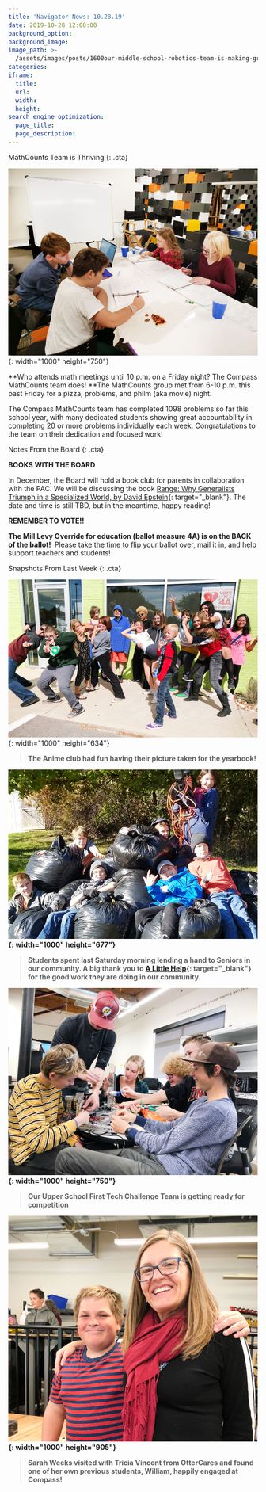 ```yaml
---
title: 'Navigator News: 10.28.19'
date: 2019-10-28 12:00:00
background_option:
background_image:
image_path: >-
  /assets/images/posts/1600our-middle-school-robotics-team-is-making-great-strides.jpg
categories:
iframe:
  title:
  url:
  width:
  height:
search_engine_optimization:
  page_title:
  page_description:
---
```


MathCounts Team is Thriving
{: .cta}

![](/assets/images/mathcounts-club-hard-at-work.jpg){: width="1000" height="750"}

**Who attends math meetings until 10 p.m. on a Friday night? The Compass MathCounts team does\!&nbsp;**The MathCounts group met from 6-10 p.m. this past Friday for a pizza, problems, and philm (aka movie) night.

The Compass MathCounts team has completed 1098 problems so far this school year, with many dedicated students showing great accountability in completing 20 or more problems individually each week. Congratulations to the team on their dedication and focused work\!

Notes From the Board
{: .cta}

**BOOKS WITH THE BOARD**

In December, the Board will hold a book club for parents in collaboration with the PAC. We will be discussing the book&nbsp;[Range: Why Generalists Triumph in a Specialized World, by David Epstein](https://compassfortcollins.us14.list-manage.com/track/click?u=f92353bb4e553c0be87c16d55&amp;id=4a3980d96a&amp;e=d44f2694ec){: target="_blank"}. The date and time is still TBD, but in the meantime, happy reading\!&nbsp;

**REMEMBER TO VOTE\!\!**

**The Mill Levy Override for education (ballot measure 4A) is on the BACK of the ballot\!&nbsp;**&nbsp;Please take the time to flip your ballot over, mail it in, and help support teachers and students\!

Snapshots From Last Week
{: .cta}

![](/assets/images/the-anime-club-had-fun-getting-their-picture-taken-for-yearbook.jpg){: width="1000" height="634"}

> **The Anime club had fun having their picture taken for the yearbook\!**

**![](/assets/images/unnamed-2.png){: width="1000" height="677"}**

> **Students spent last Saturday morning lending a hand to Seniors in our community. A big thank you to [A Little Help](www.alittlehelp.com){: target="_blank"} for the good work they are doing in our community.**

**![](/assets/images/our-upper-school-first-tech-challenge-team-is-getting-ready-for-competition.jpg){: width="1000" height="750"}**

> **Our Upper School First Tech Challenge Team is getting ready for competition**

**![](/assets/images/sarah-weeks-visited-with-tricia-vincent-from-ottercares-and-found-one-of-her-own-previous-students-william-happily-engaged-at-compass.jpg){: width="1000" height="905"}**

> **Sarah Weeks visited with Tricia Vincent from OtterCares and found one of her own previous students, William, happily engaged at Compass\!**

&nbsp;